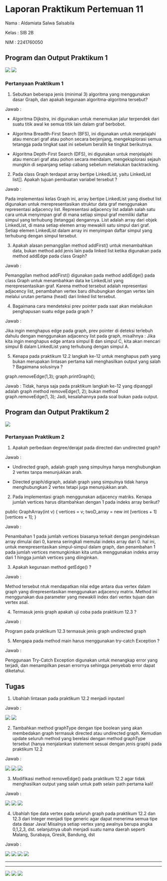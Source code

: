 # Laporan Praktikum Pertemuan 11

Nama    : Aldamiata Salwa Salsabila

Kelas   : SIB 2B

NIM     : 2241760050

## Program dan Output Praktikum 1
<img src = "outputPrak1(ke 11).png">
<img src = "outputPrak1(ke 13).png">

### Pertanyaan Praktikum 1
1. Sebutkan beberapa jenis (minimal 3) algoritma yang menggunakan dasar Graph, dan apakah kegunaan algoritma-algoritma tersebut?

Jawab :

- Algoritma Dijkstra, ini digunakan untuk menemukan jalur terpendek dari suatu titik awal ke semua titik lain dalam graf berbobot.

- Algoritma Breadth-First Search (BFS), ini digunakan untuk menjelajahi atau mencari graf atau pohon secara berjenjang, mengeksplorasi semua tetangga pada tingkat saat ini sebelum beralih ke tingkat berikutnya.

- Algoritma Depth-First Search (DFS), ini digunakan untuk menjelajahi atau mencari graf atau pohon secara mendalam, mengeksplorasi sejauh mungkin di sepanjang setiap cabang sebelum melakukan backtracking.

2. Pada class Graph terdapat array bertipe LinkedList, yaitu LinkedList list[]. Apakah tujuan pembuatan variabel tersebut ? 

Jawab :

Pada implementasi kelas Graph ini, array bertipe LinkedList yang disebut list digunakan untuk merepresentasikan struktur data graf menggunakan representasi adjacency list. Representasi adjacency list adalah salah satu cara untuk menyimpan graf di mana setiap simpul graf memiliki daftar simpul yang terhubung (tetangga) dengannya. List adalah array dari objek LinkedList, di mana setiap elemen array mewakili satu simpul dari graf. Setiap elemen LinkedList dalam array ini menyimpan daftar simpul yang terhubung dengan simpul tersebut.

3. Apakah alasan pemanggilan method addFirst() untuk menambahkan data, bukan method add jenis lain pada linked list ketika digunakan pada method addEdge pada class Graph?

Jawab :

Pemanggilan method addFirst() digunakan pada method addEdge() pada class Graph untuk menambahkan data ke LinkedList yang merepresentasikan graf. Karena method tersebut adalah representasi adjacency list, penambahan vertex baru dihubungkan dengan vertex lain melalui urutan pertama (head) dari linked list tersebut.

4. Bagaimana cara mendeteksi prev pointer pada saat akan melakukan penghapusan suatu edge pada graph ?

Jawab :

Jika ingin menghapus edge pada graph, prev pointer di deteksi terlebuh dahulu dengan menggunakan adjacency list pada graph, misalhnya : Jika kita ingin menghapus edge antara simpul B dan simpul C, kita akan mencari simpul B dalam LinkedList yang terhubung dengan simpul A. 

5. Kenapa pada praktikum 12.2 langkah ke-12 untuk menghapus path yang bukan merupakan lintasan pertama kali menghasilkan output yang salah ? Bagaimana solusinya ?

graph.removeEdge(1,3);
graph.printGraph();

Jawab :
Tidak, hanya saja pada praktikum langkah ke-12 yang dipanggil adalah graph method removeEdge(1, 2); bukan method graph.removeEdge(1, 3); Jadi, kesalahannya pada soal bukan pada output.

## Program dan Output Praktikum 2
<img src = "outputPrak2.png">

### Pertanyaan Praktikum 2
1. Apakah perbedaan degree/derajat pada directed dan undirected graph?

Jawab :

- Undirected graph, adalah graph yang simpulnya hanya menghubungkan 2 vertex tanpa menunjukkan arah.

- Directed graph/digraph, adalah graph yang simpulnya tidak hanya menghubungkan 2 vertex tetapi juga menunjukkan arah.

2. Pada implementasi graph menggunakan adjacency matriks. Kenapa jumlah vertices harus ditambahkan dengan 1 pada indeks array berikut?

public GraphArray(int v) {
        vertices = v;
        twoD_array = new int [vertices + 1] [vertices + 1];
}

Jawab :

Penambahan 1 pada jumlah vertices biasanya terkait dengan pengindeksan array dimulai dari 0, karena seringkali memulai indeks array dari 0. hal ini, untuk merepresentasikan simpul-simpul dalam graph, dan penambahan 1 pada jumlah vertices memungkinkan kita untuk menggunakan indeks array dari 1 hingga jumlah vertices yang diinginkan.

3. Apakah kegunaan method getEdge() ?

Jawab :

Method tersebut ntuk mendapatkan nilai edge antara dua vertex dalam graph yang direpresentasikan menggunakan adjacency matrix. Method ini menggunakan dua parameter yang mewakili index dari vertex tujuan dan vertex asal.

4. Termasuk jenis graph apakah uji coba pada praktikum 12.3 ?

Jawab :

Program pada praktikum 12.3 termasuk jenis graph undirected graph

5. Mengapa pada method main harus menggunakan try-catch Exception ?

Jawab :

Penggunaan Try-Catch Exception digunakan untuk menangkap error yang terjadi, dan menampilkan pesan errornya sehingga penyebab error dapat diketahui.

## Tugas
1. Ubahlah lintasan pada praktikum 12.2 menjadi inputan!

Jawab :

<img src = "Tugas1.png">
<img src = "outputTugas1.png">

2. Tambahkan method graphType dengan tipe boolean yang akan membedakan graph termasuk directed atau undirected graph. Kemudian update seluruh method yang berelasi dengan method graphType tersebut (hanya menjalankan statement sesuai dengan jenis graph) pada praktikum 12.2

Jawab :

<img src = "Tugas2.png">
<img src = "Tugas2Main.png">
<img src = "outputTugas2.png">

3. Modifikasi method removeEdge() pada praktikum 12.2 agar tidak menghasilkan output yang salah untuk path selain path pertama kali!

Jawab :

<img src = "Tugas3.png">
<img src = "Tugas3Main.png">
<img src = "outputTugas3.png">

4. Ubahlah tipe data vertex pada seluruh graph pada praktikum 12.2 dan 12.3 dari Integer menjadi tipe generic agar dapat menerima semua tipe data dasar Java! Misalnya setiap vertex yang awalnya berupa angka 0,1,2,3, dst. selanjutnya ubah menjadi suatu nama daerah seperti Malang, Surabaya, Gresik, Bandung, dst

Jawab :

<img src = "Tugas4Graph(1).png">
<img src = "Tugas4Graph(2).png">
<img src = "Tugas4GraphMain.png">
<img src = "Tugas4OutputGraph.png">

----------------------------------
----------------------------------

<img src = "Tugas4GraphArray.png">
<img src = "Tugas4GraphArrayMain.png">
<img src = "Tugas4OutpurGraphArray.png">

